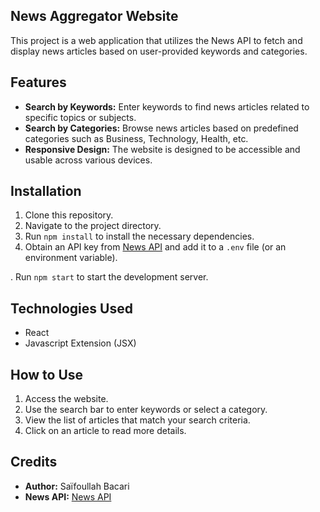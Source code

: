 ## News Aggregator Website

This project is a web application that utilizes the News API to fetch and display news articles based on user-provided keywords and categories.

## Features

- **Search by Keywords:** Enter keywords to find news articles related to specific topics or subjects.
- **Search by Categories:** Browse news articles based on predefined categories such as Business, Technology, Health, etc.
- **Responsive Design:** The website is designed to be accessible and usable across various devices.

## Installation

1. Clone this repository.
2. Navigate to the project directory.
3. Run `npm install` to install the necessary dependencies.
4. Obtain an API key from [News API](https://newsapi.org/) and add it to a `.env` file (or an environment variable).

. Run `npm start` to start the development server.

## Technologies Used

- React
- Javascript Extension (JSX)

## How to Use

1. Access the website.
2. Use the search bar to enter keywords or select a category.
3. View the list of articles that match your search criteria.
4. Click on an article to read more details.


## Credits

- **Author:** Saïfoullah Bacari
- **News API:** [News API](https://newsapi.org/)
